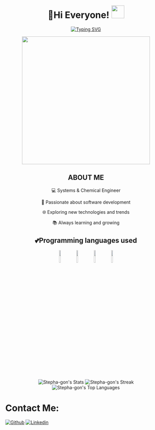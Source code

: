 <h1 align="center">👋Hi Everyone! <img src="https://i.pinimg.com/originals/6d/cd/94/6dcd94c7c4bf4800648ef7cbe0113c33.gif" width="40" height="40" ></h1>
<p align="center">
  <a href="https://git.io/typing-svg"><img src="https://readme-typing-svg.demolab.com?font=&weight=500&size=25&duration=3000&pause=200&color=D744F7&background=D6B4FF00&center=true&vCenter=true&multiline=true&random=false&width=500&height=100&lines=I'm+Stephanie!+a+Systems+Engineer+;with+a+passion+for+coding+;and+creative+problem+solving." alt="Typing SVG" /></a>
</p>
<p align="center">
  <img align="center" src="https://assets.website-files.com/60dc8648f349eb6762db8d52/60e4600d6b787b48d07168eb_process-2.gif" width="400" heigth="400"/>
</p>


<h2 align="center"> ABOUT ME</h2>
<div align="center">
      <p>💻 Systems & Chemical Engineer</p>
      <p>🚀 Passionate about software development</p>
      <p>🌐 Exploring new technologies and trends</p>
      <p>📚 Always learning and growing</p>
</div>

<h2 align="center">💕Programming languages used </h2>
<p align="center">
<code><img width="10%" src="https://www.vectorlogo.zone/logos/python/python-icon.svg"></code>
<code><img width="10%" src="https://www.vectorlogo.zone/logos/w3_css/w3_css-icon.svg"></code>
<code><img width="10%" src="https://www.vectorlogo.zone/logos/w3_html5/w3_html5-icon.svg"></code>
<code><img width="10%" src="https://www.vectorlogo.zone/logos/sqlite/sqlite-icon.svg"></code>
</p>

<div align="center">

![Stepha-gon's Stats](https://github-readme-stats.vercel.app/api?username=Stepha-gon&theme=nightowl&show_icons=true&hide_border=false&count_private=true)
![Stepha-gon's Streak](https://github-readme-streak-stats.herokuapp.com/?user=Stepha-gon&theme=nightowl&hide_border=false)
![Stepha-gon's Top Languages](https://github-readme-stats.vercel.app/api/top-langs/?username=Stepha-gon&theme=nightowl&show_icons=true&hide_border=false&layout=compact)

</div>


# Contact Me:
[![Github](https://img.shields.io/badge/-Github-000?style=flat&logo=Github&logoColor=white)](https://github.com/stepha-gon)
[![Linkedin](https://img.shields.io/badge/-LinkedIn-blue?style=flat&logo=Linkedin&logoColor=white)](https://www.linkedin.com/in/stephaniegonzalez-qe-se/)


